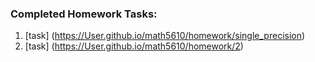 ### Completed Homework Tasks:

1. [task] (https://User.github.io/math5610/homework/single_precision)
2. [task] (https://User.github.io/math5610/homework/2)
